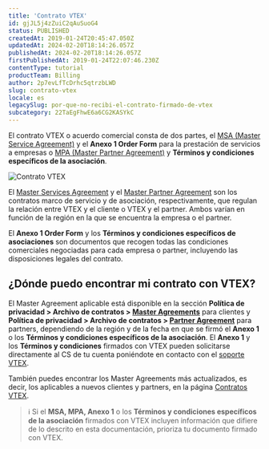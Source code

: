 ```yaml
---
title: 'Contrato VTEX'
id: gjJL5j4zZuiC2qAuSuoG4
status: PUBLISHED
createdAt: 2019-01-24T20:45:47.050Z
updatedAt: 2024-02-20T18:14:26.057Z
publishedAt: 2024-02-20T18:14:26.057Z
firstPublishedAt: 2019-01-24T22:07:46.230Z
contentType: tutorial
productTeam: Billing
author: 2p7evLfTcDrhc5qtrzbLWD
slug: contrato-vtex
locale: es
legacySlug: por-que-no-recibi-el-contrato-firmado-de-vtex
subcategory: 22TaEgFhwE6a6CG2KASYkC
---
```


El contrato VTEX o acuerdo comercial consta de dos partes, el [MSA (Master Service Agreement)](https://vtex.com/mx-es/privacy-and-agreements/agreements/) y el **Anexo 1 Order Form** para la prestación de servicios a empresas o [MPA (Master Partner Agreement)](https://vtex.com/mx-es/privacy-and-agreements/agreements/#:~:text=Master%20Services%20Agreement,Partner%20Agreement) y **Términos y condiciones específicos de la asociación**.

![Contrato VTEX](https://images.ctfassets.net/alneenqid6w5/3PQyLQGwJQ4iS28cP5C4Bf/8c31246d19b7238ab6c87db7e2521ffe/es.png)

El [Master Services Agreement](https://vtex.com/mx-es/privacy-and-agreements/agreements/) y el [Master Partner Agreement](https://vtex.com/mx-es/privacy-and-agreements/agreements/#:~:text=Master%20Services%20Agreement,Partner%20Agreement) son los contratos marco de servicio y de asociación, respectivamente, que regulan la relación entre VTEX y el cliente o VTEX y el partner. Ambos varían en función de la región en la que se encuentra la empresa o el partner. 

El **Anexo 1 Order Form** y los **Términos y condiciones específicos de asociaciones** son documentos que recogen todas las condiciones comerciales negociadas para cada empresa o partner, incluyendo las disposiciones legales del contrato.

## ¿Dónde puedo encontrar mi contrato con VTEX?

El Master Agreement aplicable está disponible en la sección **Política de privacidad > Archivo de contratos > [Master Agreements](https://vtex.com/mx-es/privacy-and-agreements/agreements-archive/#:~:text=Master%20Agreements,September%2006%2C%202020%5D)** para clientes y **Política de privacidad > Archivo de contratos > [Partner Agreement](https://vtex.com/mx-es/privacy-and-agreements/agreements-archive/#:~:text=Contratos%20Anteriores,Partner%20Agreement)** para partners, dependiendo de la región y de la fecha en que se firmó el **Anexo 1** o los **Términos y condiciones específicos de la asociación**. El **Anexo 1** y los **Términos y condiciones** firmados con VTEX pueden solicitarse directamente al CS de tu cuenta poniéndote en contacto con el [soporte VTEX](https://help.vtex.com/support?/cultureInfo=pt-br).

También puedes encontrar los Master Agreements más actualizados, es decir, los aplicables a nuevos clientes y partners, en la página [Contratos VTEX](https://vtex.com/mx-es/privacy-and-agreements/agreements/).

>ℹ️ Si el **MSA, MPA, Anexo 1** o los **Términos y condiciones específicos de la asociación** firmados con VTEX incluyen información que difiere de lo descrito en esta documentación, prioriza tu documento firmado con VTEX.

